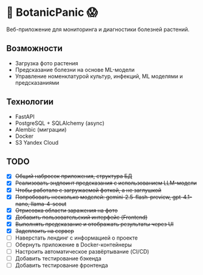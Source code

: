 # 🌱 BotanicPanic 😱

Веб-приложение для мониторинга и диагностики болезней растений.

## Возможности

- Загрузка фото растения
- Предсказание болезни на основе ML-модели
- Управление номенклатурой культур, инфекций, ML моделями и предсказаниями

## Технологии

- FastAPI
- PostgreSQL + SQLAlchemy (async)
- Alembic (миграции)
- Docker
- S3 Yandex Cloud

## TODO

- [x] ~~Общий набросок приложения, структура БД~~
- [x] ~~Реализовать эндпоинт предсказания с использованием LLM-модели~~
- [x] ~~Чтобы работало с загружаемой фоткой, а не заглушкой~~
- [x] ~~Попробовать несколько моделей: gemini-2.5-flash-preview, gpt-4.1-nano, llama-4-scout~~
- [x] ~~Отрисовка области заражения на фото~~
- [x] ~~Добавить пользовательский интерфейс (Frontend)~~
- [x] ~~Выполнять предсказание и отображать результаты через UI~~
- [x] ~~Задеплоить на сервер~~
- [ ] Наверстать лендинг с информацией о проекте
- [ ] Обернуть приложение в Docker-контейнеры
- [ ] Настроить автоматическое развёртывание (CI/CD)
- [ ] Добавить тестирование бэкенда
- [ ] Добавить тестирование фронтенда
